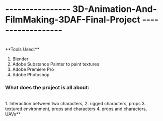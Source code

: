 <h1><strong>  ----------------  3D-Animation-And-FilmMaking-3DAF-Final-Project ------------------ </strong></h1>
<br>
**Tools Used:** 


1.  Blender
2.  Adobe Substance Painter to paint textures
3.  Adobe Premiere Pro
4.  Adobe Photoshop

<h3><strong>  What does the project is all about:  </strong></h3>
<br>
1.  Interaction between two characters,
2.  rigged characters, props
3.  textured environment, props and characters
4.  props and characters, UAVs**
